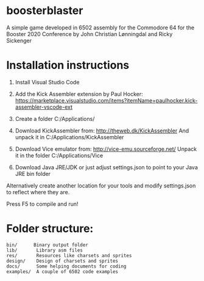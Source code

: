 # boosterblaster
A simple game developed in 6502 assembly for the Commodore 64 for the Booster 2020 Conference
by John Christian Lønningdal and Ricky Sickenger

# Installation instructions

1. Install Visual Studio Code

2. Add the Kick Assembler extension by Paul Hocker:
https://marketplace.visualstudio.com/items?itemName=paulhocker.kick-assembler-vscode-ext

3. Create a folder C:/Applications/

4. Download KickAssembler from: http://theweb.dk/KickAssembler
   And unpack it in C:/Applications/KickAssembler

5. Download Vice emulator from: http://vice-emu.sourceforge.net/
   Unpack it in the folder C:/Applications/Vice

6. Download Java JRE/JDK or just adjust settings.json to point to your Java JRE bin folder

Alternatively create another location for your tools and modify settings.json to reflect where they are.

Press F5 to compile and run!

# Folder structure:
```
bin/      Binary output folder
lib/       Library asm files
res/       Resources like charsets and sprites
design/    Design of charsets and sprites
docs/      Some helping documents for coding
examples/  A couple of 6502 code examples
```
